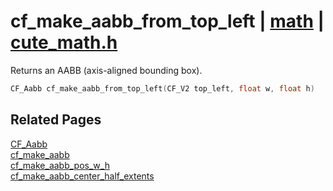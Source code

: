 # cf_make_aabb_from_top_left | [math](https://github.com/RandyGaul/cute_framework/blob/master/docs/math_readme.md) | [cute_math.h](https://github.com/RandyGaul/cute_framework/blob/master/include/cute_math.h)

Returns an AABB (axis-aligned bounding box).

```cpp
CF_Aabb cf_make_aabb_from_top_left(CF_V2 top_left, float w, float h)
```

## Related Pages

[CF_Aabb](https://github.com/RandyGaul/cute_framework/blob/master/docs/math/cf_aabb.md)  
[cf_make_aabb](https://github.com/RandyGaul/cute_framework/blob/master/docs/math/cf_make_aabb.md)  
[cf_make_aabb_pos_w_h](https://github.com/RandyGaul/cute_framework/blob/master/docs/math/cf_make_aabb_pos_w_h.md)  
[cf_make_aabb_center_half_extents](https://github.com/RandyGaul/cute_framework/blob/master/docs/math/cf_make_aabb_center_half_extents.md)  
